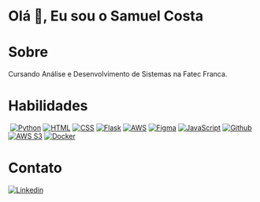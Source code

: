 # Olá 👋, Eu sou o Samuel Costa

# Sobre
Cursando Análise e Desenvolvimento de Sistemas na Fatec Franca.
# Habilidades
[![]()]()
[![Python](https://img.shields.io/badge/Python-3776AB?style=for-the-badge&logo=python&logoColor=white)]()
[![HTML](https://img.shields.io/badge/HTML5-E34F26?style=for-the-badge&logo=html5&logoColor=white)]()
[![CSS](https://img.shields.io/badge/CSS-239120?&style=for-the-badge&logo=css3&logoColor=white)]()
[![Flask](https://img.shields.io/badge/Flask-000000?style=for-the-badge&logo=flask&logoColor=white)]()
[![AWS](https://img.shields.io/badge/Amazon_AWS-FF9900?style=for-the-badge&logo=amazonaws&logoColor=white)]()
[![Figma](https://img.shields.io/badge/Figma-F24E1E?style=for-the-badge&logo=figma&logoColor=white)]()
[![JavaScript](https://img.shields.io/badge/JavaScript-F7DF1E?style=for-the-badge&logo=javascript&logoColor=black)]()
[![Github](https://img.shields.io/badge/GitHub-100000?style=for-the-badge&logo=github&logoColor=white)](https://github.com/samuel-rodrigues-costa/samuel-rodrigues-costa/)
[![AWS S3](https://camo.githubusercontent.com/e3b7d882f45a7f5fefc947cbb173e74ce032b0374c98e0d39b83dccc383e6414/68747470733a2f2f696d672e736869656c64732e696f2f62616467652f4157535f53332d3536394133313f7374796c653d666f722d7468652d6261646765266c6f676f3d616d617a6f6e2d617773266c6f676f436f6c6f723d7768697465)]()
[![Docker](https://camo.githubusercontent.com/a1b0d308fd81d69d6cb59b067d1aa0d24ad250494bbe15d7e00086315e77ce59/68747470733a2f2f696d672e736869656c64732e696f2f62616467652f446f636b65722d3234393645443f7374796c653d666f722d7468652d6261646765266c6f676f3d646f636b6572266c6f676f436f6c6f723d7768697465)]()
[![]()]()
[![]()]()
[![]()]()

# Contato
[![Linkedin](https://img.shields.io/badge/LinkedIn-0077B5?style=for-the-badge&logo=linkedin&logoColor=white)]()
